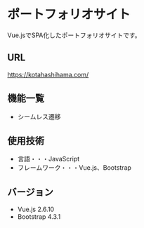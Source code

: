# ポートフォリオサイト
Vue.jsでSPA化したポートフォリオサイトです。

## URL
https://kotahashihama.com/

## 機能一覧
- シームレス遷移

## 使用技術
- 言語・・・JavaScript
- フレームワーク・・・Vue.js、Bootstrap

## バージョン
- Vue.js 2.6.10
- Bootstrap 4.3.1